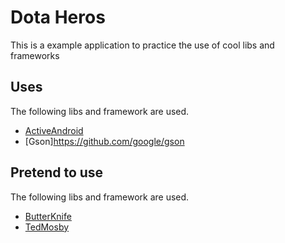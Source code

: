 Dota Heros
=============

This is a example application to practice the use of cool libs and frameworks

Uses
-------

The following libs and framework are used.

* [ActiveAndroid](https://github.com/pardom/ActiveAndroid)
* [Gson]https://github.com/google/gson

Pretend to use
-------

The following libs and framework are used.

* [ButterKnife](http://jakewharton.github.io/butterknife/)
* [TedMosby](http://hannesdorfmann.com/android/mosby)
